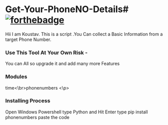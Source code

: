 # Get-Your-PhoneNO-Details# [![forthebadge](https://forthebadge.com/images/badges/made-with-python.svg)](https://forthebadge.com)
Hii I am Koustav. 
This is a script .You Can collect a Basic Information from a target Phone Number.

### Use This Tool At Your Own Risk -
You can All so upgrade it and add many more Features

### Modules
<p>
  time<\br>phonenumbers
<\p>

### Installing Process

Open Windows Powershell
type Python and Hit Enter
type pip install phonenumbers
paste the code

